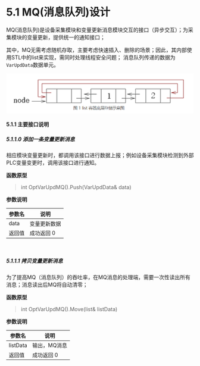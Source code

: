 # 5.1 MQ(消息队列)设计

MQ(消息队列)是设备采集模块和变量更新消息模块交互的接口（异步交互）；为采集模块的变量更新，提供统一的通知接口；

其中，MQ无需考虑随机存取，主要考虑快速插入、删除的场景；因此，其内部使用STL中的list来实现，需同时处理线程安全问题；
消息队列传递的数据为`VarUpdData`数据单元。

<img src="../imgs/1-5.png" ALIGN="center" style="zoom:100%;" />


#### 5.1.1 主要接口说明
##### 5.1.1.0 添加一条变量更新消息
相应模块变量更新时，都调用该接口进行数据上报；例如设备采集模块检测到外部PLC变量变更时，调用该接口进行通知。

**函数原型**
> int OptVarUpdMQ().Push(VarUpdData& data)

**参数说明**

|  参数名   | 说明  |
|  ----  | ----  |
| data  | 变量更新数据 |
| 返回值  | 成功返回 0 |

<br>

##### 5.1.1.1 拷贝变量更新消息

为了提高MQ（消息队列）的吞吐率，在MQ消息的处理端，需要一次性读出所有消息；消息读出后MQ将自动清零；

**函数原型**
> int OptVarUpdMQ().Move(list<VarUpdData>& listData)

**参数说明**

|  参数名   | 说明  |
|  ----  | ----  |
| listData  | 输出，MQ消息 |
| 返回值  | 成功返回 0 |

<br>

